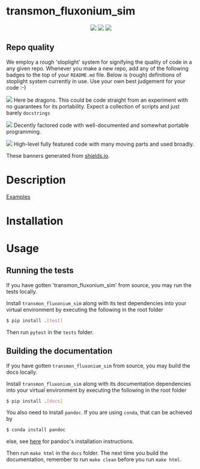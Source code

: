 # transmon_fluxonium_sim
<p align="center">
  <img src="https://img.shields.io/static/v1?style=for-the-badge&label=code-status&message=Good&color=green"/>
  <img src="https://img.shields.io/static/v1?style=for-the-badge&label=initial-commit&message=Amalie Terese Jiao Paulsen&color=inactive"/>
    <img src="https://img.shields.io/static/v1?style=for-the-badge&label=maintainer&message=SQuIDLab&color=inactive"/>
</p>

## Repo quality
We employ a rough 'stoplight' system for signifying the quality of code in a any given repo. Whenever you make a new repo, add any of the following badges to the top of your `README.md` file. Below is (rough) definitions of stoplight system currently in use. Use your own best judgement for your code :-)

<img src="https://img.shields.io/static/v1?style=flat-square&label=code-status&message=Caution!&color=red" style=“vertical-align:middle;”/> Here be dragons. This could be code straight from an experiment with no guarantees for its portability. Expect a collection of scripts and just barely `docstrings`
  
<img src="https://img.shields.io/static/v1?style=flat-square&label=code-status&message=Good&color=green"/> Decently factored code with well-documented and somewhat portable programming.
  
<img src="https://img.shields.io/static/v1?style=flat-square&label=code-status&message=Great!&color=brightgreen"/> High-level fully featured code with many moving parts and used broadly.

These banners generated from <a href=https://shields.io/>shields.io</a>.

# Description
[Examples](https://nqcp.github.io/Residual_ZZ/example_notebooks/index.html)
# Installation

# Usage

## Running the tests

If you have gotten 'transmon_fluxonium_sim' from source, you may run the tests locally.

Install `transmon_fluxonium_sim` along with its test dependencies into your virtual environment by executing the following in the root folder

```bash
$ pip install .[test]
```

Then run `pytest` in the `tests` folder.

## Building the documentation

If you have gotten `transmon_fluxonium_sim` from source, you may build the docs locally.

Install `transmon_fluxonium_sim` along with its documentation dependencies into your virtual environment by executing the following in the root folder

```bash
$ pip install .[docs]
```

You also need to install `pandoc`. If you are using `conda`, that can be achieved by

```bash
$ conda install pandoc
```
else, see [here](https://pandoc.org/installing.html) for pandoc's installation instructions.

Then run `make html` in the `docs` folder. The next time you build the documentation, remember to run `make clean` before you run `make html`.

